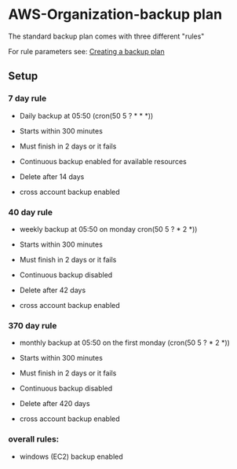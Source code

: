 # AWS-Organization-backup plan

The standard backup plan comes with three different  "rules"

For rule parameters see: [Creating a backup plan](https://docs.aws.amazon.com/aws-backup/latest/devguide/creating-a-backup-plan.html)
## Setup

### 7 day rule

- Daily backup at 05:50 (cron(50 5 ? * * *))

- Starts within 300 minutes

- Must finish in 2 days or it fails

- Continuous backup enabled for available resources

- Delete after 14 days

- cross account backup enabled

### 40 day rule

- weekly backup at 05:50 on monday cron(50 5 ? * 2 *))

- Starts within 300 minutes

- Must finish in 2 days or it fails

- Continuous backup disabled

- Delete after 42 days

- cross account backup enabled

### 370 day rule

- monthly backup at 05:50 on the first monday (cron(50 5 ? * 2 *))

- Starts within 300 minutes

- Must finish in 2 days or it fails

- Continuous backup disabled

- Delete after 420 days

- cross account backup enabled

### overall rules:

- windows (EC2) backup enabled